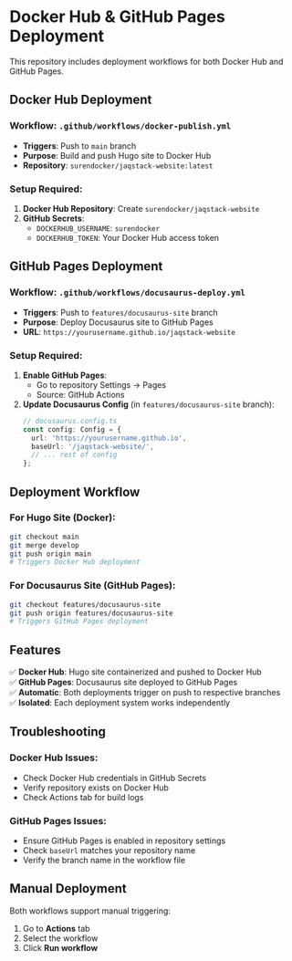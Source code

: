 # Docker Hub & GitHub Pages Deployment

This repository includes deployment workflows for both Docker Hub and GitHub Pages.

## Docker Hub Deployment

### Workflow: `.github/workflows/docker-publish.yml`
- **Triggers**: Push to `main` branch
- **Purpose**: Build and push Hugo site to Docker Hub
- **Repository**: `surendocker/jaqstack-website:latest`

### Setup Required:
1. **Docker Hub Repository**: Create `surendocker/jaqstack-website`
2. **GitHub Secrets**:
   - `DOCKERHUB_USERNAME`: `surendocker`
   - `DOCKERHUB_TOKEN`: Your Docker Hub access token

## GitHub Pages Deployment

### Workflow: `.github/workflows/docusaurus-deploy.yml`
- **Triggers**: Push to `features/docusaurus-site` branch
- **Purpose**: Deploy Docusaurus site to GitHub Pages
- **URL**: `https://yourusername.github.io/jaqstack-website`

### Setup Required:
1. **Enable GitHub Pages**:
   - Go to repository Settings → Pages
   - Source: GitHub Actions
2. **Update Docusaurus Config** (in `features/docusaurus-site` branch):
   ```typescript
   // docusaurus.config.ts
   const config: Config = {
     url: 'https://yourusername.github.io',
     baseUrl: '/jaqstack-website/',
     // ... rest of config
   };
   ```

## Deployment Workflow

### For Hugo Site (Docker):
```bash
git checkout main
git merge develop
git push origin main
# Triggers Docker Hub deployment
```

### For Docusaurus Site (GitHub Pages):
```bash
git checkout features/docusaurus-site
git push origin features/docusaurus-site
# Triggers GitHub Pages deployment
```

## Features

✅ **Docker Hub**: Hugo site containerized and pushed to Docker Hub  
✅ **GitHub Pages**: Docusaurus site deployed to GitHub Pages  
✅ **Automatic**: Both deployments trigger on push to respective branches  
✅ **Isolated**: Each deployment system works independently  

## Troubleshooting

### Docker Hub Issues:
- Check Docker Hub credentials in GitHub Secrets
- Verify repository exists on Docker Hub
- Check Actions tab for build logs

### GitHub Pages Issues:
- Ensure GitHub Pages is enabled in repository settings
- Check `baseUrl` matches your repository name
- Verify the branch name in the workflow file

## Manual Deployment

Both workflows support manual triggering:
1. Go to **Actions** tab
2. Select the workflow
3. Click **Run workflow**
